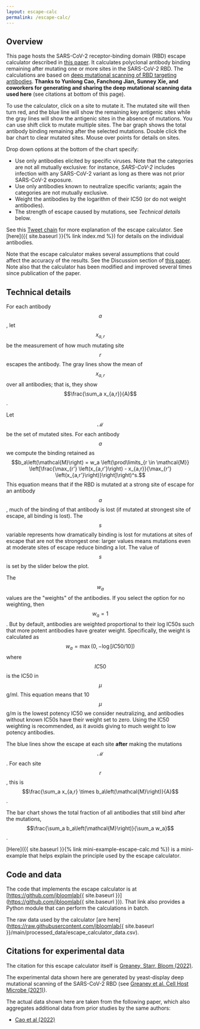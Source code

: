 ```yaml
---
layout: escape-calc
permalink: /escape-calc/
---
```


## Overview
This page hosts the SARS-CoV-2 receptor-binding domain (RBD) escape calculator described in [this paper](https://academic.oup.com/ve/article/8/1/veac021/6549895).
It calculates polyclonal antibody binding remaining after mutating one or more sites in the SARS-CoV-2 RBD.
The calculations are based on [deep mutational scanning of RBD targeting antibodies](https://www.sciencedirect.com/science/article/pii/S1931312820306247).
**Thanks to Yunlong Cao, Fanchong Jian, Sunney Xie, and coworkers for generating and sharing the deep mutational scanning data used here** (see citations at bottom of this page).

To use the calculator, click on a site to mutate it.
The mutated site will then turn red, and the blue line will show the remaining key antigenic sites while the gray lines will show the antigenic sites in the absence of mutations.
You can use shift click to mutate multiple sites.
The bar graph shows the total antibody binding remaining after the selected mutations.
Double click the bar chart to clear mutated sites.
Mouse over points for details on sites.

Drop down options at the bottom of the chart specify:
 
 - Use only antibodies elicited by specific viruses. Note that the categories are not all mutually exclusive: for instance, *SARS-CoV-2* includes infection with any SARS-CoV-2 variant as long as there was not prior SARS-CoV-2 exposure.
 - Use only antibodies known to neutralize specific variants; again the categories are not mutually exclusive.
 - Weight the antibodies by the logarithm of their IC50 (or do not weight antibodies).
 - The strength of escape caused by mutations, see *Technical details* below.

See this [Tweet chain](https://twitter.com/jbloom_lab/status/1468001874989121542) for more explanation of the escape calculator.
See [here]({{ site.baseurl }}{% link index.md %}) for details on the individual antibodies.

Note that the escape calculator makes several assumptions that could affect the accuracy of the results.
See the Discussion section of [this paper](https://academic.oup.com/ve/article/8/1/veac021/6549895).
Note also that the calculator has been modified and improved several times since publication of the paper.

## Technical details
For each antibody $$a$$, let $$x_{a,r}$$ be the measurement of how much mutating site $$r$$ escapes the antibody.
The gray lines show the mean of $$x_{a,r}$$ over all antibodies; that is, they show $$\frac{\sum_a x_{a,r}}{A}$$.

Let $$\mathcal{M}$$ be the set of mutated sites.
For each antibody $$a$$ we compute the binding retained as
$$b_a\left(\mathcal{M}\right) = w_a \left(\prod\limits_{r \in \mathcal{M}} \left[\frac{\max_{r'} \left(x_{a,r'}\right) - x_{a,r}}{\max_{r'} \left(x_{a,r'}\right)}\right]\right)^s.$$
This equation means that if the RBD is mutated at a strong site of escape for an antibody $$a$$, much of the binding of that antibody is lost (if mutated at strongest site of escape, all binding is lost).
The $$s$$ variable represents how dramatically binding is lost for mutations at sites of escape that are not the strongest one: larger values means mutations even at moderate sites of escape reduce binding a lot.
The value of $$s$$ is set by the slider below the plot.

The $$w_a$$ values are the "weights" of the antibodies.
If you select the option for no weighting, then $$w_a = 1$$.
But by default, antibodies are weighted proportional to their log IC50s such that more potent antibodies have greater weight.
Specifically, the weight is calculated as $$w_a = \max\left(0, -\log \left[IC50 / 10\right] \right)$$ where $$IC50$$ is the IC50 in $$\mu$$g/ml.
This equation means that 10 $$\mu$$g/m is the lowest potency IC50 we consider neutralizing, and antibodies without known IC50s have their weight set to zero.
Using the IC50 weighting is recommended, as it avoids giving to much weight to low potency antibodies.

The blue lines show the escape at each site **after** making the mutations $$\mathcal{M}$$.
For each site $$r$$, this is $$\frac{\sum_a x_{a,r} \times b_a\left(\mathcal{M}\right)}{A}$$.

The bar chart shows the total fraction of all antibodies that still bind after the mutations, $$\frac{\sum_a b_a\left(\mathcal{M}\right)}{\sum_a w_a}$$.

[Here]({{ site.baseurl }}{% link mini-example-escape-calc.md %}) is a mini-example that helps explain the principle used by the escape calculator.

## Code and data
The code that implements the escape calculator is at [https://github.com/jbloomlab{{ site.baseurl }}](https://github.com/jbloomlab{{ site.baseurl }}).
That link also provides a Python module that can perform the calculations in batch.

The raw data used by the calculator [are here](https://raw.githubusercontent.com/jbloomlab{{ site.baseurl }}/main/processed_data/escape_calculator_data.csv).

## Citations for experimental data
The citation for this escape calculator itself is [Greaney, Starr, Bloom (2022)](https://academic.oup.com/ve/article/8/1/veac021/6549895).

The experimental data shown here are generated by yeast-display deep mutational scanning of the SARS-CoV-2 RBD (see [Greaney et al. Cell Host Microbe (2021)](https://www.sciencedirect.com/science/article/pii/S1931312820306247)).

The actual data shown here are taken from the following paper, which also aggregates additional data from prior studies by the same authors:

 - [Cao et al (2022)](https://www.biorxiv.org/content/10.1101/2022.09.15.507787v1)
